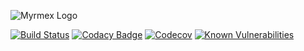 ![Myrmex Logo](manual/asset/myrmex.png)

[![Build Status](https://travis-ci.org/myrmx/myrmex.svg)](https://travis-ci.org/myrmx/myrmex)
[![Codacy Badge](https://api.codacy.com/project/badge/Grade/249a9410043a43dca599d29f53a7bf98)](https://www.codacy.com/app/alexisno/myrmex?utm_source=github.com&amp;utm_medium=referral&amp;utm_content=myrmx/myrmex&amp;utm_campaign=Badge_Grade)
[![Codecov](https://codecov.io/gh/myrmx/myrmex/branch/master/graph/badge.svg)](https://codecov.io/gh/myrmx/myrmex)
[![Known Vulnerabilities](https://snyk.io/test/github/myrmx/myrmex/badge.svg?targetFile=packages%2Fmyrmex%2Fpackage.json)](https://snyk.io/test/github/myrmx/myrmex?targetFile=packages%2Fmyrmex%2Fpackage.json)
